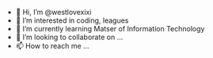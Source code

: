 - 👋 Hi, I’m @westlovexixi
- 👀 I’m interested in coding, leagues
- 🌱 I’m currently learning Matser of Information Technology
- 💞️ I’m looking to collaborate on ...
- 📫 How to reach me ...

<!---
westlovexixi/westlovexixi is a ✨ special ✨ repository because its `README.md` (this file) appears on your GitHub profile.
You can click the Preview link to take a look at your changes.
--->
